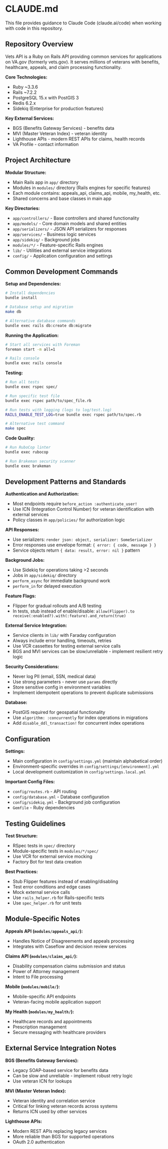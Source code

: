 # CLAUDE.md

This file provides guidance to Claude Code (claude.ai/code) when working with code in this repository.

## Repository Overview

Vets API is a Ruby on Rails API providing common services for applications on VA.gov (formerly vets.gov). It serves millions of veterans with benefits, healthcare, appeals, and claim processing functionality.

**Core Technologies:**
- Ruby ~3.3.6
- Rails ~7.2.2  
- PostgreSQL 15.x with PostGIS 3
- Redis 6.2.x
- Sidekiq (Enterprise for production features)

**Key External Services:**
- BGS (Benefits Gateway Services) - benefits data
- MVI (Master Veteran Index) - veteran identity
- Lighthouse APIs - modern REST APIs for claims, health records
- VA Profile - contact information

## Project Architecture

**Modular Structure:**
- Main Rails app in `app/` directory
- Modules in `modules/` directory (Rails engines for specific features)
- Each module contains: appeals_api, claims_api, mobile, my_health, etc.
- Shared concerns and base classes in main app

**Key Directories:**
- `app/controllers/` - Base controllers and shared functionality
- `app/models/` - Core domain models and shared entities  
- `app/serializers/` - JSON API serializers for responses
- `app/services/` - Business logic services
- `app/sidekiq/` - Background jobs
- `modules/*/` - Feature-specific Rails engines
- `lib/` - Utilities and external service integrations
- `config/` - Application configuration and settings

## Common Development Commands

**Setup and Dependencies:**
```bash
# Install dependencies
bundle install

# Database setup and migration
make db

# Alternative database commands
bundle exec rails db:create db:migrate
```

**Running the Application:**
```bash
# Start all services with Foreman
foreman start -m all=1

# Rails console
bundle exec rails console
```

**Testing:**
```bash
# Run all tests
bundle exec rspec spec/

# Run specific test file
bundle exec rspec path/to/spec_file.rb

# Run tests with logging (logs to log/test.log)
RAILS_ENABLE_TEST_LOG=true bundle exec rspec path/to/spec.rb

# Alternative test command
make spec
```

**Code Quality:**
```bash
# Run RuboCop linter
bundle exec rubocop

# Run Brakeman security scanner
bundle exec brakeman
```

## Development Patterns and Standards

**Authentication and Authorization:**
- Most endpoints require `before_action :authenticate_user!`
- Use ICN (Integration Control Number) for veteran identification with external services
- Policy classes in `app/policies/` for authorization logic

**API Responses:**
- Use serializers: `render json: object, serializer: SomeSerializer`
- Error responses use envelope format: `{ error: { code, message } }`
- Service objects return `{ data: result, error: nil }` pattern

**Background Jobs:**
- Use Sidekiq for operations taking >2 seconds
- Jobs in `app/sidekiq/` directory
- `perform_async` for immediate background work
- `perform_in` for delayed execution

**Feature Flags:**
- Flipper for gradual rollouts and A/B testing
- In tests, stub instead of enable/disable: `allow(Flipper).to receive(:enabled?).with(:feature).and_return(true)`

**External Service Integration:**
- Service clients in `lib/` with Faraday configuration  
- Always include error handling, timeouts, retries
- Use VCR cassettes for testing external service calls
- BGS and MVI services can be slow/unreliable - implement resilient retry logic

**Security Considerations:**
- Never log PII (email, SSN, medical data)
- Use strong parameters - never use `params` directly
- Store sensitive config in environment variables
- Implement idempotent operations to prevent duplicate submissions

**Database:**
- PostGIS required for geospatial functionality
- Use `algorithm: :concurrently` for index operations in migrations
- Add `disable_ddl_transaction!` for concurrent index operations

## Configuration

**Settings:**
- Main configuration in `config/settings.yml` (maintain alphabetical order)
- Environment-specific overrides in `config/settings/[environment].yml`
- Local development customization in `config/settings.local.yml`

**Important Config Files:**
- `config/routes.rb` - API routing
- `config/database.yml` - Database configuration
- `config/sidekiq.yml` - Background job configuration
- `Gemfile` - Ruby dependencies

## Testing Guidelines

**Test Structure:**
- RSpec tests in `spec/` directory
- Module-specific tests in `modules/*/spec/`
- Use VCR for external service mocking
- Factory Bot for test data creation

**Best Practices:**
- Stub Flipper features instead of enabling/disabling
- Test error conditions and edge cases
- Mock external service calls
- Use `rails_helper.rb` for Rails-specific tests
- Use `spec_helper.rb` for unit tests

## Module-Specific Notes

**Appeals API (`modules/appeals_api/`):**
- Handles Notice of Disagreements and appeals processing
- Integrates with Caseflow and decision review services

**Claims API (`modules/claims_api/`):** 
- Disability compensation claims submission and status
- Power of Attorney management
- Intent to File processing

**Mobile (`modules/mobile/`):**
- Mobile-specific API endpoints
- Veteran-facing mobile application support

**My Health (`modules/my_health/`):**
- Healthcare records and appointments
- Prescription management
- Secure messaging with healthcare providers

## External Service Integration Notes

**BGS (Benefits Gateway Services):**
- Legacy SOAP-based service for benefits data
- Can be slow and unreliable - implement robust retry logic
- Use veteran ICN for lookups

**MVI (Master Veteran Index):**
- Veteran identity and correlation service
- Critical for linking veteran records across systems
- Returns ICN used by other services

**Lighthouse APIs:**
- Modern REST APIs replacing legacy services
- More reliable than BGS for supported operations
- OAuth 2.0 authentication